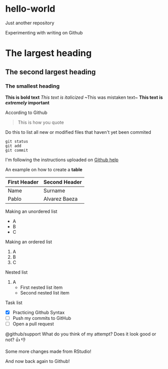 # hello-world
Just another repository

Experimenting with writing on Github

# The largest heading
## The second largest heading
### The smallest heading

**This is bold text**
*This text is italicized* 
~This was mistaken text~
**This text is _extremely_ important**

According to Github
> This is how you quote

Do this to list all new or modified files that haven't yet been commited
```
git status
git add
git commit
```

I'm following the instructions uploaded on [Github help](help.github.com)

An example on how to create a **table**

First Header | Second Header
-------------|--------------
Name | Surname
Pablo | Alvarez Baeza

Making an unordered list
- A
- B
- C

Making an ordered list
1. A
2. B
3. C

Nested list
1. A
   - First nested list item
   - Second nested list item

Task list
- [x] Practicing Github Syntax
- [ ] Push my commits to GitHub
- [ ] Open a pull request

@github/support What do you think of my attempt?
Does it look good or not?
:+1: :thumbsdown:

Some more changes made from RStudio!

And now back again to Github!
